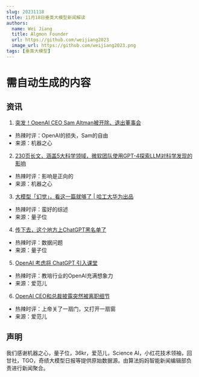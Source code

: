 ```yaml
---
slug: 20231118
title: 11月18日垂类大模型新闻解读
authors:
  name: Wei Jiang
  title: Algmon Founder
  url: https://github.com/weijiang2023
  image_url: https://github.com/weijiang2023.png
tags: [垂类大模型]
---
```


# 需自动生成的内容
## 资讯

1. [突发！OpenAI CEO Sam Altman被开除、退出董事会](https://mp.weixin.qq.com/s/T9JQlJP297WidFBHAqfj5Q)
* 热辣时评：OpenAI的损失，Sam的自由
* 来源：机器之心

2. [230页长文，涵盖5大科学领域，微软团队使用GPT-4探索LLM对科学发现的影响](https://mp.weixin.qq.com/s/aHGQTONFhP4_o2w7QEPqgQ)
* 热辣时评：影响是正向的
* 来源：机器之心

3. [大模型「幻觉」，看这一篇就够了 | 哈工大华为出品](https://mp.weixin.qq.com/s/5vE1Nnfiq_iwP2s8wT4xXQ)
* 热辣时评：蛮好的综述
* 来源：量子位

4. [传下去，这个地方上ChatGPT黑名单了](https://mp.weixin.qq.com/s/9NeYcCmVpE4SA9Lj0_rNaA)
* 热辣时评：数据问题
* 来源：量子位

5. [OpenAI 考虑将 ChatGPT 引入课堂](https://mp.weixin.qq.com/s/cdoYedWLvX_L3wwILxZaFw)
* 热辣时评：教培行业的OpenAI充满想象力
* 来源：爱范儿

6. [OpenAI CEO和总裁披露突然被离职细节](https://mp.weixin.qq.com/s/pFkUm_6x8VeNRPAfQNYXaw)
* 热辣时评：上帝关了一扇门，又打开一扇窗
* 来源：爱范儿

## 声明

我们感谢机器之心，量子位，36kr，爱范儿，Science AI，小红花技术领袖，回甘社，TGO，奇绩大模型日报等提供原始数据源。由算法妈妈智能新闻编辑部负责进行新闻聚合。